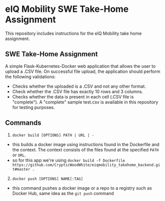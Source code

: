 # eIQ Mobility SWE Take-Home Assignment

This repository includes instructions for the eIQ Mobility take home assignment.

## SWE Take-Home Assignment

A simple Flask-Kubernetes-Docker web application that allows the user to upload a .CSV file. On successful file upload, the application should perform the following validations:

* Checks whether the uploaded is a .CSV and not any other format.
* Check whether the .CSV file has exactly 10 rows and 3 columns.
* Checks whether the data is present in each cell (.CSV file is "complete"). A "complete" sample test.csv is available in this repository for testing purposes.

## Commands

1. `docker build [OPTIONS] PATH | URL | -`
  - this builds a docker image using instructions found in the Dockerfile and the context. The context consists of the files found at the specified `PATH` or `URL`.
  - so for this app we're using `docker build -f Dockerfile https://github.com/CrypticWoodWhite/eiqmobility_takehome_backend.git#master .`

2. `docker push [OPTIONS] NAME[:TAG]`
  - this command pushes a docker image or a repo to a registry such as Docker Hub, same idea as the `git push` command